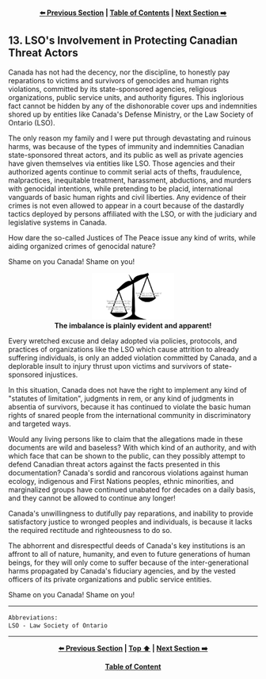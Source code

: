 <div align="center">
  
  **[:arrow_left: Previous Section][Prev] | [Table of Contents][TOC] | [Next Section :arrow_right:][Next]**
  
  [Prev]: /expose/12-0.md
  [Next]: /expose/14-0.md
  [TOC]: /README.md#table-of-contents
  
</div>

## 13. LSO's Involvement in Protecting Canadian Threat Actors

Canada has not had the decency, nor the discipline, to honestly pay reparations to victims and survivors of genocides and human rights violations, committed by its state-sponsored agencies, religious organizations, public service units, and authority figures. This inglorious fact cannot be hidden by any of the dishonorable cover ups and indemnities shored up by entities like Canada's Defense Ministry, or the Law Society of Ontario (LSO).

The only reason my family and I were put through devastating and ruinous harms, was because of the types of immunity and indemnities Canadian state-sponsored threat actors, and its public as well as private agencies have given themselves via entities like LSO. Those agencies and their authorized agents continue to commit serial acts of thefts, fraudulence, malpractices, inequitable treatment, harassment, abductions, and murders with genocidal intentions, while pretending to be placid, international vanguards of basic human rights and civil liberties. Any evidence of their crimes is not even allowed to appear in a court because of the dastardly tactics deployed by persons affiliated with the LSO, or with the judiciary and legislative systems in Canada.

How dare the so-called Justices of The Peace issue any kind of writs, while aiding organized crimes of genocidal nature?

Shame on you Canada! Shame on you!

<div align="center">
  <img width="33%" src="../reference/img/tilted-scales-comparison.png"></img>
  <br>
  <b>The imbalance is plainly evident and apparent!</b>
</div>

Every wretched excuse and delay adopted via policies, protocols, and practices of organizations like the LSO which cause attrition to already suffering individuals, is only an added violation committed by Canada, and a deplorable insult to injury thrust upon victims and survivors of state-sponsored injustices. 

In this situation, Canada does not have the right to implement any kind of "statutes of limitation", judgments in rem, or any kind of judgments in absentia of survivors, because it has continued to violate the basic human rights of snared people from the international community in discriminatory and targeted ways. 

Would any living persons like to claim that the allegations made in these documents are wild and baseless? With which kind of an authority, and with which face that can be shown to the public, can they possibly attempt to defend Canadian threat actors against the facts presented in this documentation? Canada's sordid and rancorous violations against human ecology, indigenous and First Nations peoples, ethnic minorities, and marginalized groups have continued unabated for decades on a daily basis, and they cannot be allowed to continue any longer! 

Canada's unwillingness to dutifully pay reparations, and inability to provide satisfactory justice to wronged peoples and individuals, is because it lacks the required rectitude and righteousness to do so. 

The abhorrent and disrespectful deeds of Canada's key institutions is an affront to all of nature, humanity, and even to future generations of human beings, for they will only come to suffer because of the inter-generational harms propagated by Canada's fiduciary agencies, and by the vested officers of its private organizations and public service entities.  

Shame on you Canada! Shame on you!

---

```
Abbreviations:
LSO - Law Society of Ontario
```

---

<div align="center">
  
  **[:arrow_left: Previous Section][Prev] | [Top :arrow_up:][Top] | [Next Section :arrow_right:][Next]** 
  
  **[Table of Content][TOC]**

  [Prev]: /expose/12-0.md
  [Top]: /expose/13-0.md#13-lsos-involvement-in-protecting-canadian-threat-actors
  [Next]: /expose/14-0.md
  [TOC]: /README.md#table-of-contents
  
</div>
